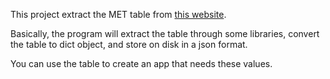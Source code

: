 This project extract the MET table from [this website](hhttps://golf.procon.org/met-values-for-800-activities/).

Basically, the program will extract the table through some libraries, convert the table to dict object, and store on disk in a json format.

You can use the table to create an app that needs these values.